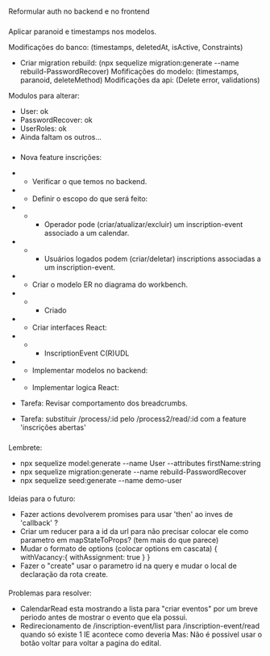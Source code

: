 <!-- @format -->

###

Reformular auth no backend e no frontend

###

Aplicar paranoid e timestamps nos modelos.

Modificações do banco: (timestamps, deletedAt, isActive, Constraints)

- Criar migration rebuild: (npx sequelize migration:generate --name rebuild-PasswordRecover) Mofificações do modelo:
  (timestamps, paranoid, deleteMethod) Modificações da api: (Delete error, validations)

Modulos para alterar:

- User: ok
- PasswordRecover: ok
- UserRoles: ok
- Ainda faltam os outros...

###

- Nova feature inscrições:
- - Verificar o que temos no backend.
- - Definir o escopo do que será feito:
- - - Operador pode (criar/atualizar/excluir) um inscription-event associado a um calendar.
- - - Usuários logados podem (criar/deletar) inscriptions associadas a um inscription-event.
- - Criar o modelo ER no diagrama do workbench.
- - - Criado
- - Criar interfaces React:
- - - InscriptionEvent C(R)UDL
- - Implementar modelos no backend:
- - Implementar logica React:

- Tarefa: Revisar comportamento dos breadcrumbs.
- Tarefa: substituir /process/:id pelo /process2/read/:id com a feature 'inscrições abertas'

###

Lembrete:

- npx sequelize model:generate --name User --attributes firstName:string
- npx sequelize migration:generate --name rebuild-PasswordRecover
- npx sequelize seed:generate --name demo-user

####

Ideias para o futuro:

- Fazer actions devolverem promises para usar 'then' ao inves de 'callback' ?
- Criar um reducer para a id da url para não precisar colocar ele como parametro em mapStateToProps? (tem mais do que
  parece)
- Mudar o formato de options (colocar options em cascata) { withVacancy:{ withAssignment: true } }
- Fazer o "create" usar o parametro id na query e mudar o local de declaração da rota create.

####

Problemas para resolver:

- CalendarRead esta mostrando a lista para "criar eventos" por um breve periodo antes de mostrar o evento que ela
  possui.
- Redirecionamento de /inscription-event/list para /inscription-event/read quando só existe 1 IE acontece como deveria
  Mas: Não é possivel usar o botão voltar para voltar a pagina do edital.
